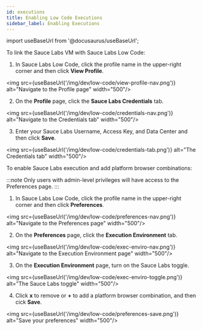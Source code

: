 ```yaml
---
id: executions
title: Enabling Low Code Executions 
sidebar_label: Enabling Executions  
---
```


import useBaseUrl from '@docusaurus/useBaseUrl';

To link the Sauce Labs VM with Sauce Labs Low Code:

1. In Sauce Labs Low Code, click the profile name in the upper-right corner and then click **View Profile**.

<img src={useBaseUrl('/img/dev/low-code/view-profile-nav.png')} alt="Navigate to the Profile page" width="500"/>

2. On the **Profile** page, click the **Sauce Labs Credentials** tab.

<img src={useBaseUrl('/img/dev/low-code/credentials-nav.png')} alt="Navigate to the Credentials tab" width="500"/>

3. Enter your Sauce Labs Username, Access Key, and Data Center and then click **Save**.

<img src={useBaseUrl('/img/dev/low-code/credentials-tab.png')} alt="The Credentials tab" width="500"/>

To enable Sauce Labs execution and add platform browser combinations:

:::note
Only users with admin-level privileges will have access to the Preferences page.
:::

1. In Sauce Labs Low Code, click the profile name in the upper-right corner and then click **Preferences**.

<img src={useBaseUrl('/img/dev/low-code/preferences-nav.png')} alt="Navigate to the Preferences page" width="500"/>

2. On the **Preferences** page, click the **Execution Environment** tab.

<img src={useBaseUrl('/img/dev/low-code/exec-enviro-nav.png')} alt="Navigate to the Execution Environment page" width="500"/>

3. On the **Execution Environment** page, turn on the Sauce Labs toggle.

<img src={useBaseUrl('/img/dev/low-code/exec-enviro-toggle.png')} alt="The Sauce Labs toggle" width="500"/>

4. Click **x** to remove or **+** to add a platform browser combination, and then cick **Save**.

<img src={useBaseUrl('/img/dev/low-code/preferences-save.png')} alt="Save your preferences" width="500"/>
